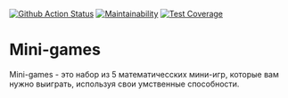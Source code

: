 [![Github Action Status](https://github.com/MichaelFed68/mini-games/actions/workflows/github_actions.yml/badge.svg?branch=main)](https://github.com/MichaelFed68/mini-games/actions)
[![Maintainability](https://api.codeclimate.com/v1/badges/2241b8e2dfb7d0a2197e/maintainability)](https://codeclimate.com/github/MichaelFed68/mini-games/maintainability)
[![Test Coverage](https://api.codeclimate.com/v1/badges/2241b8e2dfb7d0a2197e/test_coverage)](https://codeclimate.com/github/MichaelFed68/mini-games/test_coverage)


# Mini-games
Mini-games - это набор из 5 математичесских мини-игр, которые вам нужно выиграть, используя свои умственные способности.